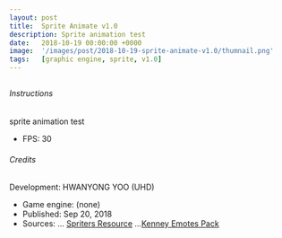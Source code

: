 ```yaml
---
layout: post
title:  Sprite Animate v1.0
description: Sprite animation test
date:   2018-10-19 00:00:00 +0000
image:  '/images/post/2018-10-19-sprite-animate-v1.0/thumnail.png'
tags:   [graphic engine, sprite, v1.0]
---
```


<canvas id="gameScreen" width="640px" height="400px" tabindex="1"></canvas>
---
###### Instructions
sprite animation test
- FPS: 30

###### Credits
Development: HWANYONG YOO (UHD)
- Game engine: (none)
- Published: Sep 20, 2018
- Sources:
... [Spriters Resource](https://www.spriters-resource.com/)
...[Kenney Emotes Pack](https://www.kenney.nl/assets/emotes-pack)